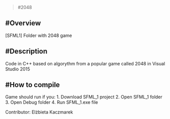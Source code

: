 >#2048

#Overview
-------------
[SFML1] Folder with 2048 game

#Description
-------------
Code in C++ based on algorythm from a popular game called 2048 in Visual Studio 2015

#How to compile
-------------
Game should run if you:
	1. Download SFML_1 project
	2. Open SFML_1 folder
	3. Open Debug folder
	4. Run SFML_1.exe file

Contributor: Elżbieta Kaczmarek

